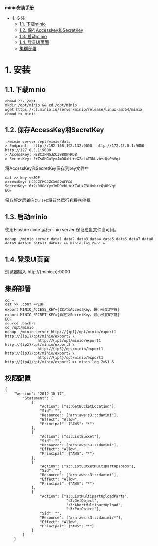 **minio安装手册**

<!-- TOC -->

- [1. 安装](#1-安装)
    - [1.1. 下载minio](#11-下载minio)
    - [1.2. 保存AccessKey和SecretKey](#12-保存accesskey和secretkey)
    - [1.3. 启动minio](#13-启动minio)
    - [1.4. 登录UI页面](#14-登录ui页面)
    - [集群部署](#集群部署)

<!-- /TOC -->

# 1. 安装

## 1.1. 下载minio

```shell
chmod 777 /opt
mkdir /opt/minio && cd /opt/minio
wget https://dl.minio.io/server/minio/release/linux-amd64/minio
chmod +x minio
```

## 1.2. 保存AccessKey和SecretKey

```shell
./minio server /opt/minio/data
> Endpoint:  http://192.168.192.132:9000  http://172.17.0.1:9000  http://127.0.0.1:9000
> AccessKey: HE8CZFMGJZC398QWFRD8
> SecretKey: 6+Zs0HGoYyxJmDOxbL+eXZaLxZ3kUvb+cQs0hVqt
```

将AccessKey和SecretKey保存到key文件中

```shell
cat >> key <<EOF
AccessKey: HE8CZFMGJZC398QWFRD8
SecretKey: 6+Zs0HGoYyxJmDOxbL+eXZaLxZ3kUvb+cQs0hVqt
EOF
```

保存好之后输入```Ctrl+C```将前台运行的程序停掉

## 1.3. 启动minio
使用Erasure code 运行minio server 保证磁盘文件高可用。

```shell
nohup ./minio server data1 data2 data3 data4 data5 data6 data7 data8 data9 data10 data11 data12 >> minio.log 2>&1 &
```
## 1.4. 登录UI页面 
浏览器输入 http://{minioIp}:9000

## 集群部署

```shell
cd ~
cat >> .conf <<EOF
export MINIO_ACCESS_KEY={自定义AccessKey，最小长度3字符}
export MINIO_SECRET_KEY={自定义SecretKey，最小长度8字符}
EOF
source .bashrc
cd /opt/minio
nohup ./minio server http://{ip1}/opt/minio/export1 http://{ip1}/opt/minio/export2 \
               http://{ip2/opt/minio/export1 http://{ip2}/opt/minio/export2 \
               http://{ip3}/opt/minio/export1 http://{ip3}/opt/minio/export2 \
               http://{ip4}/opt/minio/export1 http://{ip4}/opt/minio/export2 >> minio.log 2>&1 &
```
               
## 权限配置
```
{
	"Version": "2012-10-17",
        "Statement": [
            {
                "Action": ["s3:GetBucketLocation"],
                "Sid": "",
                "Resource": ["arn:aws:s3:::damimi"],
                "Effect": "Allow",
                "Principal": {"AWS": "*"}
            },
            {
                "Action": ["s3:ListBucket"],
                "Sid": "",
                "Resource": ["arn:aws:s3:::damimi"],
                "Effect": "Allow",
                "Principal": {"AWS": "*"}
            },
            {
                "Action": ["s3:ListBucketMultipartUploads"],
                "Sid": "",
                "Resource": ["arn:aws:s3:::damimi"],
                "Effect": "Allow",
                "Principal": {"AWS": "*"}
            },
            {
                "Action": ["s3:ListMultipartUploadParts",
                            "s3:GetObject",
                            "s3:AbortMultipartUpload",
                            "s3:PutObject"],
                "Sid": "",
                "Resource": ["arn:aws:s3:::damimi/*"],
                "Effect": "Allow",
                "Principal": {"AWS": "*"}
            }
        ]
    }
```
